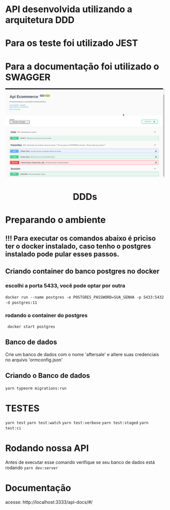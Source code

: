 # API desenvolvida utilizando a arquitetura DDD
# Para os teste foi utilizado JEST
# Para a documentação foi utilizado o SWAGGER
<div align="center" , dis>
<img width="900px" src="./img/doc.png">
    <h1 align="center">
        DDDs
    </h1>
</div>

# Preparando o ambiente
## !!! Para executar os comandos abaixo é priciso ter o docker instalado, caso tenho o postgres instalado pode pular esses passos.
## Criando container do banco postgres no docker
### escolhi a porta 5433, você pode optar por outra
``` docker run --name postgres -e POSTGRES_PASSWORD=SUA_SENHA -p 5433:5432 -d postgres:11 ```
### rodando o container do postgres
```  docker start postgres ```


## Banco de dados
<p> Crie um banco de dados com o nome 'aftersale' e altere suas credenciais no arquivo 'ormconfig.json' </p>

## Criando o Banco de dados
``` yarn typeorm migrations:run ```

# TESTES
``` yarn test ```
``` yarn test:watch ```
``` yarn test:verbose ```
``` yarn test:staged ```
``` yarn test:ci ```

# Rodando nossa API
Antes de executar esse comando verifique se seu banco de dados está rodando
``` yarn dev:server ``` 

# Documentação 
 acesse: http://localhost:3333/api-docs/#/ 